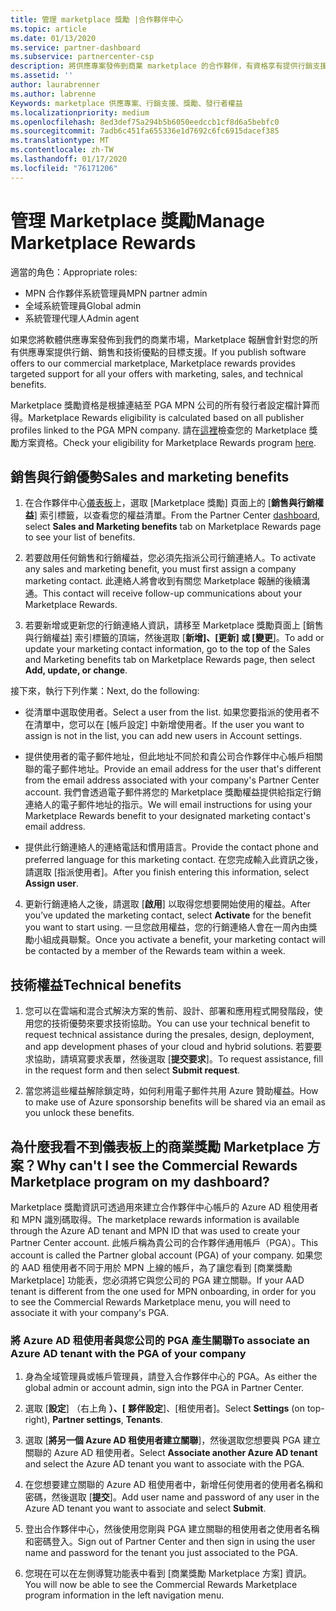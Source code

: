 ```yaml
---
title: 管理 marketplace 獎勵 |合作夥伴中心
ms.topic: article
ms.date: 01/13/2020
ms.service: partner-dashboard
ms.subservice: partnercenter-csp
description: 將供應專案發佈到商業 marketplace 的合作夥伴，有資格享有提供行銷支援的權益。
ms.assetid: ''
author: laurabrenner
ms.author: labrenne
Keywords: marketplace 供應專案、行銷支援、獎勵、發行者權益
ms.localizationpriority: medium
ms.openlocfilehash: 8ed3def75a294b5b6050eedccb1cf8d6a5bebfc0
ms.sourcegitcommit: 7adb6c451fa655336e1d7692c6fc6915dacef385
ms.translationtype: MT
ms.contentlocale: zh-TW
ms.lasthandoff: 01/17/2020
ms.locfileid: "76171206"
---
```

# <a name="manage-marketplace-rewards"></a><span data-ttu-id="13f76-104">管理 Marketplace 獎勵</span><span class="sxs-lookup"><span data-stu-id="13f76-104">Manage Marketplace Rewards</span></span>

<span data-ttu-id="13f76-105">適當的角色：</span><span class="sxs-lookup"><span data-stu-id="13f76-105">Appropriate roles:</span></span>

- <span data-ttu-id="13f76-106">MPN 合作夥伴系統管理員</span><span class="sxs-lookup"><span data-stu-id="13f76-106">MPN partner admin</span></span>
- <span data-ttu-id="13f76-107">全域系統管理員</span><span class="sxs-lookup"><span data-stu-id="13f76-107">Global admin</span></span>
- <span data-ttu-id="13f76-108">系統管理代理人</span><span class="sxs-lookup"><span data-stu-id="13f76-108">Admin agent</span></span>

<span data-ttu-id="13f76-109">如果您將軟體供應專案發佈到我們的商業市場，Marketplace 報酬會針對您的所有供應專案提供行銷、銷售和技術優點的目標支援。</span><span class="sxs-lookup"><span data-stu-id="13f76-109">If you  publish software offers to our commercial marketplace, Marketplace rewards provides targeted support for all your offers with marketing, sales, and technical benefits.</span></span> 

<span data-ttu-id="13f76-110">Marketplace 獎勵資格是根據連結至 PGA MPN 公司的所有發行者設定檔計算而得。</span><span class="sxs-lookup"><span data-stu-id="13f76-110">Marketplace Rewards eligibility is calculated based on all publisher profiles linked to the PGA MPN company.</span></span> <span data-ttu-id="13f76-111">請在[這裡](https://partner.microsoft.com/dashboard/mpn/program/commercialmarketplace)檢查您的 Marketplace 獎勵方案資格。</span><span class="sxs-lookup"><span data-stu-id="13f76-111">Check your eligibility for Marketplace Rewards program [here](https://partner.microsoft.com/dashboard/mpn/program/commercialmarketplace).</span></span> 


## <a name="sales-and-marketing-benefits"></a><span data-ttu-id="13f76-112">銷售與行銷優勢</span><span class="sxs-lookup"><span data-stu-id="13f76-112">Sales and marketing benefits</span></span>

1. <span data-ttu-id="13f76-113">在合作夥伴中心[儀表板](https://partner.microsoft.com/dashboard)上，選取 [Marketplace 獎勵] 頁面上的 [**銷售與行銷權益**] 索引標籤，以查看您的權益清單。</span><span class="sxs-lookup"><span data-stu-id="13f76-113">From the Partner Center [dashboard](https://partner.microsoft.com/dashboard), select **Sales and Marketing benefits** tab on Marketplace Rewards page to see your list of benefits.</span></span> 

2. <span data-ttu-id="13f76-114">若要啟用任何銷售和行銷權益，您必須先指派公司行銷連絡人。</span><span class="sxs-lookup"><span data-stu-id="13f76-114">To activate any sales and marketing benefit, you must first assign a company marketing contact.</span></span> <span data-ttu-id="13f76-115">此連絡人將會收到有關您 Marketplace 報酬的後續溝通。</span><span class="sxs-lookup"><span data-stu-id="13f76-115">This contact will receive follow-up communications about your Marketplace Rewards.</span></span>

3. <span data-ttu-id="13f76-116">若要新增或更新您的行銷連絡人資訊，請移至 Marketplace 獎勵頁面上 [銷售與行銷權益] 索引標籤的頂端，然後選取 [**新增]、[更新] 或 [變更**]。</span><span class="sxs-lookup"><span data-stu-id="13f76-116">To add or update your marketing contact information, go to the top of the Sales and Marketing benefits tab on Marketplace Rewards page, then select **Add, update, or change**.</span></span> 

<span data-ttu-id="13f76-117">接下來，執行下列作業：</span><span class="sxs-lookup"><span data-stu-id="13f76-117">Next, do the following:</span></span>

  - <span data-ttu-id="13f76-118">從清單中選取使用者。</span><span class="sxs-lookup"><span data-stu-id="13f76-118">Select a user from the list.</span></span> <span data-ttu-id="13f76-119">如果您要指派的使用者不在清單中，您可以在 [帳戶設定] 中新增使用者。</span><span class="sxs-lookup"><span data-stu-id="13f76-119">If the user you want to assign is not in the list, you can add new users in Account settings.</span></span>

  - <span data-ttu-id="13f76-120">提供使用者的電子郵件地址，但此地址不同於和貴公司合作夥伴中心帳戶相關聯的電子郵件地址。</span><span class="sxs-lookup"><span data-stu-id="13f76-120">Provide an email address for the user that's different from the email address associated with your company's Partner Center account.</span></span> <span data-ttu-id="13f76-121">我們會透過電子郵件將您的 Marketplace 獎勵權益提供給指定行銷連絡人的電子郵件地址的指示。</span><span class="sxs-lookup"><span data-stu-id="13f76-121">We will email instructions for using your Marketplace Rewards benefit to your designated marketing contact's email address.</span></span>

  - <span data-ttu-id="13f76-122">提供此行銷連絡人的連絡電話和慣用語言。</span><span class="sxs-lookup"><span data-stu-id="13f76-122">Provide the contact phone and preferred language for this marketing contact.</span></span> <span data-ttu-id="13f76-123">在您完成輸入此資訊之後，請選取 [指派使用者]。</span><span class="sxs-lookup"><span data-stu-id="13f76-123">After you finish entering this information, select **Assign user**.</span></span>

4. <span data-ttu-id="13f76-124">更新行銷連絡人之後，請選取 [**啟用**] 以取得您想要開始使用的權益。</span><span class="sxs-lookup"><span data-stu-id="13f76-124">After you’ve updated the marketing contact, select **Activate** for the benefit you want to start using.</span></span> <span data-ttu-id="13f76-125">一旦您啟用權益，您的行銷連絡人會在一周內由獎勵小組成員聯繫。</span><span class="sxs-lookup"><span data-stu-id="13f76-125">Once you activate a benefit, your marketing contact will be contacted by a member of the Rewards team within a week.</span></span>

## <a name="technical-benefits"></a><span data-ttu-id="13f76-126">技術權益</span><span class="sxs-lookup"><span data-stu-id="13f76-126">Technical benefits</span></span>

1. <span data-ttu-id="13f76-127">您可以在雲端和混合式解決方案的售前、設計、部署和應用程式開發階段，使用您的技術優勢來要求技術協助。</span><span class="sxs-lookup"><span data-stu-id="13f76-127">You can use your technical benefit to request technical assistance during the presales, design, deployment, and app development phases of your cloud and hybrid solutions.</span></span> <span data-ttu-id="13f76-128">若要要求協助，請填寫要求表單，然後選取 [**提交要求**]。</span><span class="sxs-lookup"><span data-stu-id="13f76-128">To request assistance, fill in the request form and then select **Submit request**.</span></span>

2. <span data-ttu-id="13f76-129">當您將這些權益解除鎖定時，如何利用電子郵件共用 Azure 贊助權益。</span><span class="sxs-lookup"><span data-stu-id="13f76-129">How to make use of Azure sponsorship benefits will be shared via an email as you unlock these benefits.</span></span> 

## <a name="why-cant-i-see-the-commercial-rewards-marketplace-program-on-my-dashboard"></a><span data-ttu-id="13f76-130">為什麼我看不到儀表板上的商業獎勵 Marketplace 方案？</span><span class="sxs-lookup"><span data-stu-id="13f76-130">Why can't I see the Commercial Rewards Marketplace program on my dashboard?</span></span>

<span data-ttu-id="13f76-131">Marketplace 獎勵資訊可透過用來建立合作夥伴中心帳戶的 Azure AD 租使用者和 MPN 識別碼取得。</span><span class="sxs-lookup"><span data-stu-id="13f76-131">The marketplace rewards information is available through the Azure AD tenant and MPN ID that was used to create your Partner Center account.</span></span> <span data-ttu-id="13f76-132">此帳戶稱為貴公司的合作夥伴通用帳戶（PGA）。</span><span class="sxs-lookup"><span data-stu-id="13f76-132">This account is called the Partner global account (PGA) of your company.</span></span> <span data-ttu-id="13f76-133">如果您的 AAD 租使用者不同于用於 MPN 上線的帳戶，為了讓您看到 [商業獎勵 Marketplace] 功能表，您必須將它與您公司的 PGA 建立關聯。</span><span class="sxs-lookup"><span data-stu-id="13f76-133">If your AAD tenant is different from the  one used for MPN onboarding, in order for you to see the Commercial Rewards Marketplace menu, you will need to associate it with your company's PGA.</span></span> 

### <a name="to-associate-an-azure-ad-tenant-with-the-pga-of-your-company"></a><span data-ttu-id="13f76-134">將 Azure AD 租使用者與您公司的 PGA 產生關聯</span><span class="sxs-lookup"><span data-stu-id="13f76-134">To associate an Azure AD tenant with the PGA of your company</span></span>

1. <span data-ttu-id="13f76-135">身為全域管理員或帳戶管理員，請登入合作夥伴中心的 PGA。</span><span class="sxs-lookup"><span data-stu-id="13f76-135">As either the global admin or account admin, sign into the PGA in Partner Center.</span></span>

2. <span data-ttu-id="13f76-136">選取 [**設定**] （右上角 **）、[** **夥伴設定**]、[租使用者]。</span><span class="sxs-lookup"><span data-stu-id="13f76-136">Select **Settings** (on top-right), **Partner settings**, **Tenants**.</span></span> 

3. <span data-ttu-id="13f76-137">選取 [**將另一個 Azure AD 租使用者建立關聯**]，然後選取您想要與 PGA 建立關聯的 Azure AD 租使用者。</span><span class="sxs-lookup"><span data-stu-id="13f76-137">Select **Associate another Azure AD tenant** and select the Azure AD tenant you want to associate with the PGA.</span></span>

4. <span data-ttu-id="13f76-138">在您想要建立關聯的 Azure AD 租使用者中，新增任何使用者的使用者名稱和密碼，然後選取 [**提交**]。</span><span class="sxs-lookup"><span data-stu-id="13f76-138">Add user name and password of any user in the Azure AD tenant you want to associate and select **Submit**.</span></span>

5. <span data-ttu-id="13f76-139">登出合作夥伴中心，然後使用您剛與 PGA 建立關聯的租使用者之使用者名稱和密碼登入。</span><span class="sxs-lookup"><span data-stu-id="13f76-139">Sign out of Partner Center and then sign in using the user name and password for the tenant you just associated to the PGA.</span></span>

6. <span data-ttu-id="13f76-140">您現在可以在左側導覽功能表中看到 [商業獎勵 Marketplace 方案] 資訊。</span><span class="sxs-lookup"><span data-stu-id="13f76-140">You will now be able to see the Commercial Rewards Marketplace program information in the left navigation menu.</span></span>


